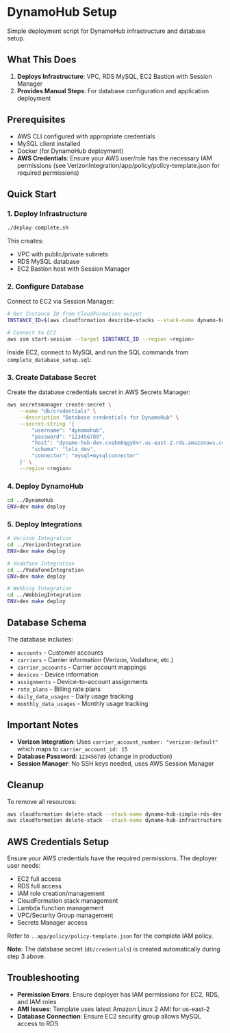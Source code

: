 # DynamoHub Setup

Simple deployment script for DynamoHub infrastructure and database setup.

## What This Does

1. **Deploys Infrastructure**: VPC, RDS MySQL, EC2 Bastion with Session Manager
2. **Provides Manual Steps**: For database configuration and application deployment

## Prerequisites

- AWS CLI configured with appropriate credentials
- MySQL client installed
- Docker (for DynamoHub deployment)
- **AWS Credentials**: Ensure your AWS user/role has the necessary IAM permissions (see VerizonIntegration/app/policy/policy-template.json for required permissions)

## Quick Start

### 1. Deploy Infrastructure

```bash
./deploy-complete.sh
```

This creates:
- VPC with public/private subnets
- RDS MySQL database
- EC2 Bastion host with Session Manager

### 2. Configure Database

Connect to EC2 via Session Manager:
```bash
# Get Instance ID from CloudFormation output
INSTANCE_ID=$(aws cloudformation describe-stacks --stack-name dynamo-hub-simple-rds-dev --region <region> --query 'Stacks[0].Outputs[?OutputKey==`BastionInstanceId`].OutputValue' --output text)

# Connect to EC2
aws ssm start-session --target $INSTANCE_ID --region <region>
```

Inside EC2, connect to MySQL and run the SQL commands from `complete_database_setup.sql`:

### 3. Create Database Secret

Create the database credentials secret in AWS Secrets Manager:

```bash
aws secretsmanager create-secret \
    --name "db/credentials" \
    --description "Database credentials for DynamoHub" \
    --secret-string '{
        "username": "dynamohub",
        "password": "123456789",
        "host": "dynamo-hub-dev.cxekm8qgy6vr.us-east-2.rds.amazonaws.com",
        "schema": "lola_dev",
        "connector": "mysql+mysqlconnector"
    }' \
    --region <region>
```

### 4. Deploy DynamoHub

```bash
cd ../DynamoHub
ENV=dev make deploy
```

### 5. Deploy Integrations

```bash
# Verizon Integration
cd ../VerizonIntegration
ENV=dev make deploy

# Vodafone Integration  
cd ../VodafoneIntegration
ENV=dev make deploy

# Webbing Integration
cd ../WebbingIntegration
ENV=dev make deploy
```

## Database Schema

The database includes:
- `accounts` - Customer accounts
- `carriers` - Carrier information (Verizon, Vodafone, etc.)
- `carrier_accounts` - Carrier account mappings
- `devices` - Device information
- `assignments` - Device-to-account assignments
- `rate_plans` - Billing rate plans
- `daily_data_usages` - Daily usage tracking
- `monthly_data_usages` - Monthly usage tracking

## Important Notes

- **Verizon Integration**: Uses `carrier_account_number: "verizon-default"` which maps to `carrier_account_id: 15`
- **Database Password**: `123456789` (change in production)
- **Session Manager**: No SSH keys needed, uses AWS Session Manager

## Cleanup

To remove all resources:
```bash
aws cloudformation delete-stack --stack-name dynamo-hub-simple-rds-dev --region <region>
aws cloudformation delete-stack --stack-name dynamo-hub-infrastructure-dev --region <region>
```

## AWS Credentials Setup

Ensure your AWS credentials have the required permissions. The deployer user needs:
- EC2 full access
- RDS full access  
- IAM role creation/management
- CloudFormation stack management
- Lambda function management
- VPC/Security Group management
- Secrets Manager access

Refer to `..app/policy/policy-template.json` for the complete IAM policy.

**Note**: The database secret (`db/credentials`) is created automatically during step 3 above.

## Troubleshooting

- **Permission Errors**: Ensure deployer has IAM permissions for EC2, RDS, and IAM roles
- **AMI Issues**: Template uses latest Amazon Linux 2 AMI for us-east-2
- **Database Connection**: Ensure EC2 security group allows MySQL access to RDS